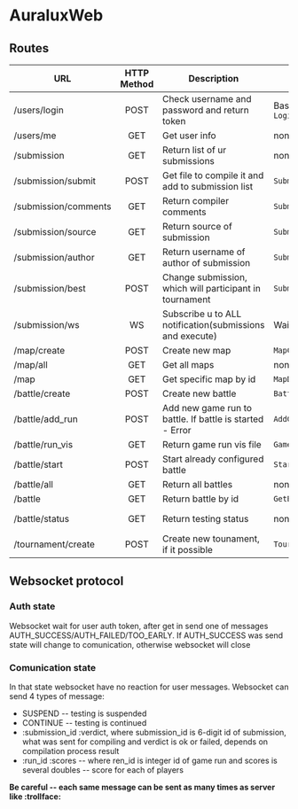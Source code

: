 # AuraluxWeb
## Routes
| URL                             | HTTP Method | Description                                              | Content (Body)          | Result (Body)          |
|---------------------------------|:-----------:|----------------------------------------------------------|-------------------------|------------------------|
| /users/login                    |     POST    | Check username and password and return token  | Basic auth in headers and `LoginRequest`   | `NewSession`           |
| /users/me                       |     GET     | Get user info                                            | none                    | `User.public`           |
| /submission              |      GET    |  Return list of ur submissions        |  none                |  `[Submission.Public]`    |
| /submission/submit              |     POST    | Get file to compile it and add to submission list        | `Submit`                | `Submission.Public`    |
| /submission/comments            |     GET     | Return compiler comments                                 | `SubmitInformationRequest`| `String`             |
| /submission/source              |     GET     | Return source of submission                              | `SubmitInformationRequest`| `String`             |
| /submission/author              |     GET     | Return username of author of submission                              | `SubmitInformationRequest`| `String`             |
| /submission/best                |     POST    | Change submission, which will participant in tournament  | `SubmitInformationRequest`| Just http status     |
| /submission/ws                  |     WS      | Subscribe u to ALL notification(submissions and execute) | Wait until get token.   | AUTH_SUCCESS/AUTH_FAILED                        |
| /map/create                     |     POST    | Create new map                                           | `MapCraeteRequest`      | `Map.Public`           |
| /map/all                            |     GET     | Get all maps                                             |  none     | `[Map.Public]`         |
| /map                            |     GET     | Get specific map by id                                             |  `MapDeleteRequest`      | `String`         |
| /battle/create                  |     POST    | Create new battle                                        | `BattleRequest`         | `Battle.New`           |
| /battle/add_run                 |     POST    | Add new game run to battle. If battle is started - Error | `AddGameRun`            | `GameRun.Public`       |
| /battle/run_vis                 |     GET    | Return game run vis file  | `GameRunRequest`            | `String`       |
| /battle/start                   |     POST     | Start already configured battle                          | `StartRequest`          | Just http status       |
| /battle/all                     |     GET     | Return all battles                                       | none                    | `[Battle.Short]`       |
| /battle                         |     GET     | Return battle by id                                      | `GetBattleRequest`      | `Battle.Public `       |
| /battle/status                         |     GET     | Return testing status                        | none      | Http status: imATeapot if suspended, otherwise ok        |
| /tournament/create              |     POST     | Create new tounament, if it possible                     | `TournamentCreateRequest`      |   `Tournament.New` |

## Websocket protocol
### Auth state
Websocket wait for user auth token, after get in send one of messages AUTH_SUCCESS/AUTH_FAILED/TOO_EARLY. If AUTH_SUCCESS was send state will change to comunication, otherwise websocket will close
### Comunication state
In that state websocket have no reaction for user messages. Websocket can send 4 types of message:
* SUSPEND -- testing is suspended
* CONTINUE -- testing is continued
* :submission_id :verdict, where submission_id is 6-digit id of submission, what was sent for compiling and verdict is ok or failed, depends on compilation process result
* :run_id :scores -- where ren_id is integer id of game run and scores is several doubles -- score for each of players

**Be careful -- each same message can be sent as many times as server like :trollface:**
